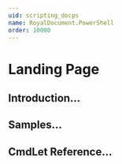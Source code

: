 ```yaml
---
uid: scripting_docps
name: RoyalDocument.PowerShell
order: 10000
---
```


# Landing Page

## Introduction...

## Samples...

## CmdLet Reference...